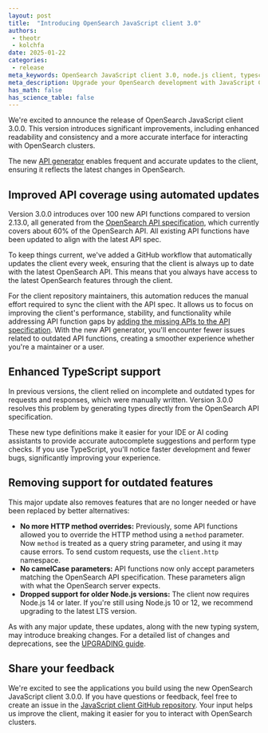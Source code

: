 ```yaml
---
layout: post
title:  "Introducing OpenSearch JavaScript client 3.0"
authors:
 - theotr
 - kolchfa
date: 2025-01-22
categories:
 - release
meta_keywords: OpenSearch JavaScript client 3.0, node.js client, typescript support, api generator, OpenSearch API
meta_description: Upgrade your OpenSearch development with JavaScript Client 3.0, featuring enhanced TypeScript support and consistency, automated updates, and an intuitive API interface for faster, more reliable applications.
has_math: false
has_science_table: false
---
```


We're excited to announce the release of OpenSearch JavaScript client 3.0.0. This version introduces significant improvements, including enhanced readability and consistency and a more accurate interface for interacting with OpenSearch clusters.

The new [API generator](https://github.com/opensearch-project/opensearch-js/tree/main/api_generator) enables frequent and accurate updates to the client, ensuring it reflects the latest changes in OpenSearch.

## Improved API coverage using automated updates  

Version 3.0.0 introduces over 100 new API functions compared to version 2.13.0, all generated from the [OpenSearch API specification](https://github.com/opensearch-project/opensearch-api-specification), which currently covers about 60% of the OpenSearch API. All existing API functions have been updated to align with the latest API spec.  

To keep things current, we've added a GitHub workflow that automatically updates the client every week, ensuring that the client is always up to date with the latest OpenSearch API. This means that you always have access to the latest OpenSearch features through the client.  

For the client repository maintainers, this automation reduces the manual effort required to sync the client with the API spec. It allows us to focus on improving the client's performance, stability, and functionality while addressing API function gaps by [adding the missing APIs to the API specification](https://github.com/opensearch-project/opensearch-api-specification?tab=readme-ov-file#welcome). With the new API generator, you'll encounter fewer issues related to outdated API functions, creating a smoother experience whether you're a maintainer or a user.  

## Enhanced TypeScript support  

In previous versions, the client relied on incomplete and outdated types for requests and responses, which were manually written. Version 3.0.0 resolves this problem by generating types directly from the OpenSearch API specification.  

These new type definitions make it easier for your IDE or AI coding assistants to provide accurate autocomplete suggestions and perform type checks. If you use TypeScript, you'll notice faster development and fewer bugs, significantly improving your experience.  

## Removing support for outdated features  

This major update also removes features that are no longer needed or have been replaced by better alternatives:  

- **No more HTTP method overrides:** Previously, some API functions allowed you to override the HTTP method using a `method` parameter. Now `method` is treated as a query string parameter, and using it may cause errors. To send custom requests, use the `client.http` namespace.  
- **No camelCase parameters:** API functions now only accept parameters matching the OpenSearch API specification. These parameters align with what the OpenSearch server expects.  
- **Dropped support for older Node.js versions:** The client now requires Node.js 14 or later. If you're still using Node.js 10 or 12, we recommend upgrading to the latest LTS version.  

As with any major update, these updates, along with the new typing system, may introduce breaking changes. For a detailed list of changes and deprecations, see the [UPGRADING guide](https://github.com/opensearch-project/opensearch-js/blob/main/UPGRADING.md).  

## Share your feedback  

We're excited to see the applications you build using the new OpenSearch JavaScript client 3.0.0. If you have questions or feedback, feel free to create an issue in the [JavaScript client GitHub repository](https://github.com/opensearch-project/opensearch-js). Your input helps us improve the client, making it easier for you to interact with OpenSearch clusters.  